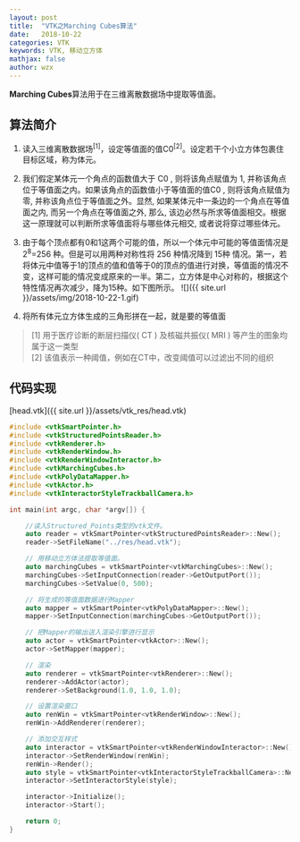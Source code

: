 ```yaml
---
layout: post
title:  "VTK之Marching Cubes算法"
date:   2018-10-22
categories: VTK
keywords: VTK, 移动立方体
mathjax: false
author: wzx
---
```


**Marching Cubes**算法用于在三维离散数据场中提取等值面。






## 算法简介

1. 读入三维离散数据场<sup>[1]</sup>，设定等值面的值C0<sup>[2]</sup>。设定若干个小立方体包裹住目标区域，称为体元。  

2. 我们假定某体元一个角点的函数值大于 C0 , 则将该角点赋值为 1, 并称该角点位于等值面之内。如果该角点的函数值小于等值面的值C0 , 则将该角点赋值为零, 并称该角点位于等值面之外。显然, 如果某体元中一条边的一个角点在等值面之内, 而另一个角点在等值面之外, 那么, 该边必然与所求等值面相交。根据这一原理就可以判断所求等值面将与哪些体元相交, 或者说将穿过哪些体元。  

3. 由于每个顶点都有0和1这两个可能的值，所以一个体元中可能的等值面情况是 2<sup>8</sup>=256 种。但是可以用两种对称性将 256 种情况降到 15种 情况。第一，若将体元中值等于1的顶点的值和值等于0的顶点的值进行对换，等值面的情况不变，这样可能的情况变成原来的一半。第二，立方体是中心对称的，根据这个特性情况再次减少，降为15种。如下图所示。
![]({{ site.url }}/assets/img/2018-10-22-1.gif)  

4. 将所有体元立方体生成的三角形拼在一起，就是要的等值面

> [1] 用于医疗诊断的断层扫描仪( CT ) 及核磁共振仪( MRI ) 等产生的图象均属于这一类型  
[2] 该值表示一种阈值，例如在CT中，改变阈值可以过滤出不同的组织

## 代码实现
[head.vtk]({{ site.url }}/assets/vtk_res/head.vtk)
```c++
#include <vtkSmartPointer.h>
#include <vtkStructuredPointsReader.h>
#include <vtkRenderer.h>
#include <vtkRenderWindow.h>
#include <vtkRenderWindowInteractor.h>
#include <vtkMarchingCubes.h>
#include <vtkPolyDataMapper.h>
#include <vtkActor.h>
#include <vtkInteractorStyleTrackballCamera.h>

int main(int argc, char *argv[]) {

    //读入Structured_Points类型的vtk文件。
    auto reader = vtkSmartPointer<vtkStructuredPointsReader>::New();
    reader->SetFileName("../res/head.vtk");

    // 用移动立方体法提取等值面。
    auto marchingCubes = vtkSmartPointer<vtkMarchingCubes>::New();
    marchingCubes->SetInputConnection(reader->GetOutputPort());
    marchingCubes->SetValue(0, 500);

    // 将生成的等值面数据进行Mapper
    auto mapper = vtkSmartPointer<vtkPolyDataMapper>::New();
    mapper->SetInputConnection(marchingCubes->GetOutputPort());

    // 把Mapper的输出送入渲染引擎进行显示
    auto actor = vtkSmartPointer<vtkActor>::New();
    actor->SetMapper(mapper);

    // 渲染
    auto renderer = vtkSmartPointer<vtkRenderer>::New();
    renderer->AddActor(actor);
    renderer->SetBackground(1.0, 1.0, 1.0);

    // 设置渲染窗口
    auto renWin = vtkSmartPointer<vtkRenderWindow>::New();
    renWin->AddRenderer(renderer);

    // 添加交互样式
    auto interactor = vtkSmartPointer<vtkRenderWindowInteractor>::New();
    interactor->SetRenderWindow(renWin);
    renWin->Render();
    auto style = vtkSmartPointer<vtkInteractorStyleTrackballCamera>::New();
    interactor->SetInteractorStyle(style);

    interactor->Initialize();
    interactor->Start();

    return 0;
}
```

